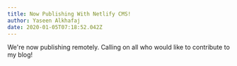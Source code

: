 ```yaml
---
title: Now Publishing With Netlify CMS!
author: Yaseen Alkhafaj
date: 2020-01-05T07:18:52.042Z
---
```

We're now publishing remotely. Calling on all who would like to contribute to my blog!